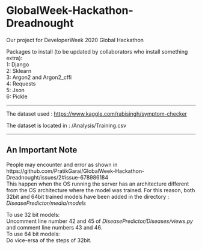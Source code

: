 # GlobalWeek-Hackathon-Dreadnought
Our project for DeveloperWeek 2020 Global Hackathon

Packages to install (to be updated by collaborators who install something extra):<br>
1: Django<br>
2: Sklearn<br>
3: Argon2 and Argon2_cffi<br>
4: Requests<br>
5: Json<br>
6: Pickle<br>

-----------------------------------------------------------------------------------------
The dataset used : https://www.kaggle.com/rabisingh/symptom-checker

The dataset is located in : /Analysis/Training.csv

<hr>
<h2>An Important Note</h2>
People may encounter and error as shown in https://github.com/PratikGarai/GlobalWeek-Hackathon-Dreadnought/issues/2#issue-678986184<br>
This happen when the OS running the server has an architecture different from the OS architecture where the model was trained. For this reason, both 32bit and 64bit trained models have been added in the directory : <br>
<i>DiseasePredictor/media/models</i><br>

To use 32 bit models:<br> 
 Uncomment line number 42 and 45 of <i>DiseasePredictor/Diseases/views.py</i> and comment line numbers 43 and 46.<br>
To use 64 bit models:<br>
 Do vice-ersa of the steps of 32bit.
